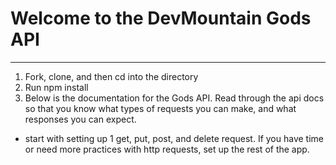 # Welcome to the DevMountain Gods API
---
1. Fork, clone, and then cd into the directory
2. Run npm install
3. Below is the documentation for the Gods API. Read through the api docs so that you know what types of requests you can make, and what responses you can expect.
* start with setting up 1 get, put, post, and delete request. If you have time or need more practices with http requests, set up the rest of the app.